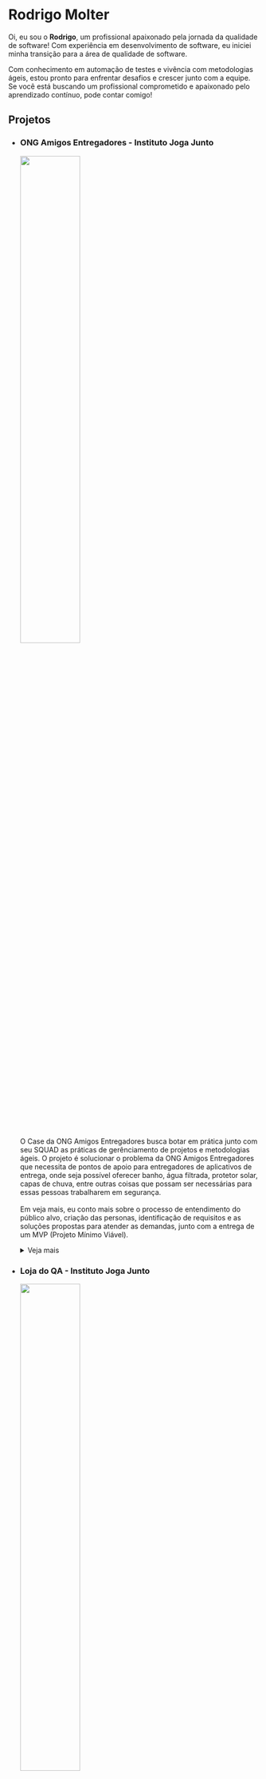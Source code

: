 <h1> Rodrigo Molter </h1>

<p>
  Oi, eu sou o <strong>Rodrigo</strong>, um profissional apaixonado pela jornada da qualidade de software! Com experiência em desenvolvimento de software, eu iniciei minha transição para a área de qualidade de software.
  
  Com conhecimento em automação de testes e vivência com metodologias ágeis, estou pronto para enfrentar desafios e crescer junto com a equipe. Se você está buscando um profissional comprometido e apaixonado pelo aprendizado contínuo, pode contar comigo! 
</p>

<h2> Projetos </h2>
<ul>
  <li><h3> ONG Amigos Entregadores - Instituto Joga Junto </h3></li>
  <img src="https://github.com/rodrigomolter/portfolio/assets/57466763/45738f8d-bb5c-4ef5-a74c-ff2be7c47ec3" width="50%">
  <p>
    O Case da ONG Amigos Entregadores busca botar em prática junto com seu SQUAD as práticas de gerênciamento de projetos e metodologias ágeis. O projeto é solucionar o problema da ONG Amigos Entregadores que necessita de pontos de apoio para entregadores de aplicativos de entrega, onde seja possível oferecer banho, água filtrada, protetor solar, capas de chuva, entre outras coisas que possam ser
necessárias para essas pessoas trabalharem em segurança.
    <br><br>
    Em veja mais, eu conto mais sobre o processo de entendimento do público alvo, criação das personas, identificação de requisitos e as soluções propostas para atender as demandas, junto com a entrega de um MVP (Projeto Mínimo Viável).
  </p>
  <details>
    <summary>Veja mais </summary>
  </details>

  <li><h3> Loja do QA - Instituto Joga Junto </h3></li>
<!--   <img src="https://github.com/rodrigomolter/portfolio/assets/57466763/8c8eb499-60b1-40bd-88d0-58aaadd1ed91" width="50%"> -->
  <img src="https://github.com/rodrigomolter/portfolio/assets/57466763/1b3d6071-001f-4962-8b95-6d33bb8ec720" width="50%">

  <p>
     A loja do QA é um case que recebemos para praticar habilidades aprendidas na Trilha do TRIPP. Entender, compreender, planejar, executar são passos executados nessa jornada. Em si, a loja do QA é um e-commerce padrão muito parecido como Amazon, Casas Bahia, entre outras lojas famosas. 
    <br><br>
     Em veja mais, conto mais sobre os detalhes para a análise do case, identificação de problemas, criação dos casos de testes, geração do relatório de bugs até a apresentação dos problemas encontrados.
  </p>
  <details>
    <summary>Veja mais </summary>
  </details>

  <li><h3> Bug Bank </h3></li>
  <img src="https://github.com/rodrigomolter/portfolio/assets/57466763/8789f6df-6469-4a61-a737-1268caee58fa" width="50%">
  <p>
    Lorem Ipsulum
  </p>
  <details>
    <summary>Veja mais </summary>
  </details>

  <li><h3> Motion HUB API </h3></li>
  <img src="https://github.com/rodrigomolter/portfolio/assets/57466763/e19372d1-5caf-4ad4-ac48-6f19d92dbe47" width="50%">
  <p>
    Lorem Ipsulum
  </p>
  <details>
    <summary>Veja mais </summary>
  </details

  <li><h3> TODO MVC </h3></li>
  <img src="https://github.com/rodrigomolter/portfolio/assets/57466763/d45b13ce-2fa7-40b8-b10b-a66636b1d834" width="50%">
  <p>
    Lorem Ipsulum
  </p>
  <details>
    <summary>Veja mais </summary>
  </details>
</ul>
